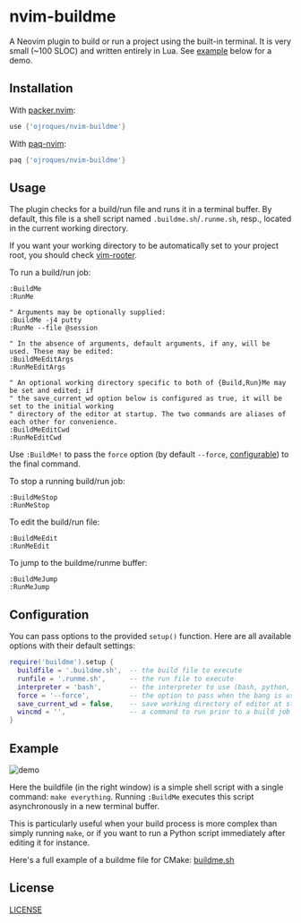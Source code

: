 # nvim-buildme

A Neovim plugin to build or run a project using the built-in terminal. It is
very small (~100 SLOC) and written entirely in Lua. See [example](#example)
below for a demo.

## Installation
With [packer.nvim](https://github.com/wbthomason/packer.nvim):
```lua
use {'ojroques/nvim-buildme'}
```

With [paq-nvim](https://github.com/savq/paq-nvim):
```lua
paq {'ojroques/nvim-buildme'}
```

## Usage
The plugin checks for a build/run file and runs it in a terminal buffer. By default,
this file is a shell script named `.buildme.sh`/`.runme.sh`, resp., located in the current
working directory.

If you want your working directory to be automatically set to your project root,
you should check [vim-rooter](https://github.com/airblade/vim-rooter).

To run a build/run job:
```vim
:BuildMe
:RunMe

" Arguments may be optionally supplied:
:BuildMe -j4 putty
:RunMe --file @session

" In the absence of arguments, default arguments, if any, will be used. These may be edited:
:BuildMeEditArgs
:RunMeEditArgs

" An optional working directory specific to both of {Build,Run}Me may be set and edited; if
" the save_current_wd option below is configured as true, it will be set to the initial working
" directory of the editor at startup. The two commands are aliases of each other for convenience.
:BuildMeEditCwd
:RunMeEditCwd
```
Use `:BuildMe!` to pass the `force` option (by default `--force`,
[configurable](#configuration)) to the final command.

To stop a running build/run job:
```vim
:BuildMeStop
:RunMeStop
```

To edit the build/run file:
```vim
:BuildMeEdit
:RunMeEdit
```

To jump to the buildme/runme buffer:
```vim
:BuildMeJump
:RunMeJump
```

## Configuration
You can pass options to the provided `setup()` function. Here are all available
options with their default settings:
```lua
require('buildme').setup {
  buildfile = '.buildme.sh',  -- the build file to execute
  runfile = '.runme.sh',      -- the run file to execute
  interpreter = 'bash',       -- the interpreter to use (bash, python, ...)
  force = '--force',          -- the option to pass when the bang is used
  save_current_wd = false,    -- save working directory of editor at startup; used to look for {build,run}file
  wincmd = '',                -- a command to run prior to a build job (split, vsplit, ...)
}
```

## Example
![demo](https://user-images.githubusercontent.com/23409060/188605771-4d90a9af-a11b-4e85-8cc5-325c2dbbfac6.gif)

Here the buildfile (in the right window) is a simple shell script with a single
command: `make everything`. Running `:BuildMe` executes this script
asynchronously in a new terminal buffer.

This is particularly useful when your build process is more complex than simply
running `make`, or if you want to run a Python script immediately after editing
it for instance.

Here's a full example of a buildme file for CMake:
[buildme.sh](https://gist.github.com/ojroques/9824c85cfd1eabafb3c0be5530c35b5a)

## License
[LICENSE](./LICENSE)
